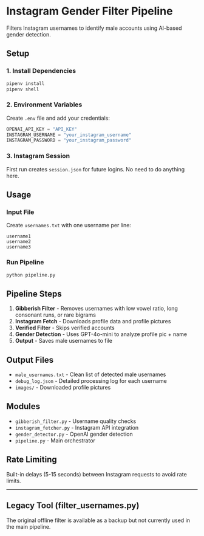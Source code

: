 # Instagram Gender Filter Pipeline

Filters Instagram usernames to identify male accounts using AI-based gender detection.

## Setup

### 1. Install Dependencies
```bash
pipenv install
pipenv shell
```

### 2. Environment Variables
Create `.env` file and add your credentials:
```python
OPENAI_API_KEY = "API_KEY"
INSTAGRAM_USERNAME = "your_instagram_username"
INSTAGRAM_PASSWORD = "your_instagram_password"
```

### 3. Instagram Session
First run creates `session.json` for future logins. No need to do anything here.

## Usage

### Input File
Create `usernames.txt` with one username per line:
```
username1
username2
username3
```

### Run Pipeline
```bash
python pipeline.py
```

## Pipeline Steps

1. **Gibberish Filter** - Removes usernames with low vowel ratio, long consonant runs, or rare bigrams
2. **Instagram Fetch** - Downloads profile data and profile pictures
3. **Verified Filter** - Skips verified accounts
4. **Gender Detection** - Uses GPT-4o-mini to analyze profile pic + name
5. **Output** - Saves male usernames to file

## Output Files

- `male_usernames.txt` - Clean list of detected male usernames
- `debug_log.json` - Detailed processing log for each username
- `images/` - Downloaded profile pictures

## Modules

- `gibberish_filter.py` - Username quality checks
- `instagram_fetcher.py` - Instagram API integration
- `gender_detector.py` - OpenAI gender detection
- `pipeline.py` - Main orchestrator

## Rate Limiting

Built-in delays (5-15 seconds) between Instagram requests to avoid rate limits.

---

## Legacy Tool (filter_usernames.py)
The original offline filter is available as a backup but not currently used in the main pipeline.
